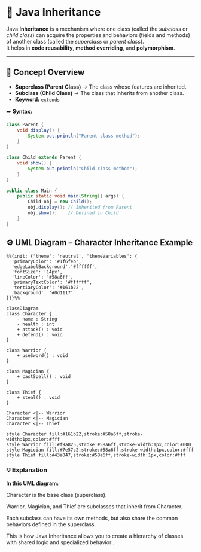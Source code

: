 # 🧬 Java Inheritance

Java **Inheritance** is a mechanism where one class (called the *subclass* or *child class*) can acquire the properties and behaviors (fields and methods) of another class (called the *superclass* or *parent class*).  
It helps in **code reusability**, **method overriding**, and **polymorphism**.

---

## 🧠 Concept Overview

- **Superclass (Parent Class)** → The class whose features are inherited.  
- **Subclass (Child Class)** → The class that inherits from another class.  
- **Keyword:** `extends`

➡️ **Syntax:**

```java
class Parent {
    void display() {
        System.out.println("Parent class method");
    }
}

class Child extends Parent {
    void show() {
        System.out.println("Child class method");
    }
}

public class Main {
    public static void main(String[] args) {
        Child obj = new Child();
        obj.display(); // Inherited from Parent
        obj.show();    // Defined in Child
    }
}
```

## ⚙️ UML Diagram – Character Inheritance Example

```mermaid
%%{init: {'theme': 'neutral', 'themeVariables': {
  'primaryColor': '#1f6feb',
  'edgeLabelBackground':'#ffffff',
  'fontSize': '14px',
  'lineColor': '#58a6ff',
  'primaryTextColor': '#ffffff',
  'tertiaryColor': '#161b22',
  'background': '#0d1117'
}}}%%

classDiagram
class Character {
    - name : String
    - health : int
    + attack() : void
    + defend() : void
}

class Warrior {
    + useSword() : void
}

class Magician {
    + castSpell() : void
}

class Thief {
    + steal() : void
}

Character <|-- Warrior
Character <|-- Magician
Character <|-- Thief

style Character fill:#161b22,stroke:#58a6ff,stroke-width:1px,color:#fff
style Warrior fill:#f9a825,stroke:#58a6ff,stroke-width:1px,color:#000
style Magician fill:#7e57c2,stroke:#58a6ff,stroke-width:1px,color:#fff
style Thief fill:#43a047,stroke:#58a6ff,stroke-width:1px,color:#fff
```

### 💡 Explanation

**In this UML diagram:**

Character is the base class (superclass).

Warrior, Magician, and Thief are subclasses that inherit from Character.

Each subclass can have its own methods, but also share the common behaviors defined in the superclass.

This is how Java Inheritance allows you to create a hierarchy of classes with shared logic and specialized behavior .
